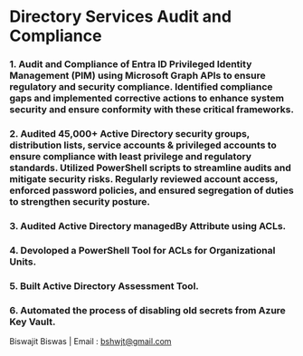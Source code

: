 # Directory Services Audit and Compliance 

### 1. Audit and Compliance of Entra ID Privileged Identity Management (PIM) using Microsoft Graph APIs to ensure regulatory and security compliance. Identified compliance gaps and implemented corrective actions to enhance system security and ensure conformity with these critical frameworks.

### 2. Audited 45,000+ Active Directory security groups, distribution lists, service accounts & privileged accounts to ensure compliance with least privilege and regulatory standards. Utilized PowerShell scripts to streamline audits and mitigate security risks. Regularly reviewed account access, enforced password policies, and ensured segregation of duties to strengthen security posture.

### 3. Audited Active Directory managedBy Attribute using ACLs.

### 4. Devoloped a PowerShell Tool for ACLs for Organizational Units.

### 5. Built Active Directory Assessment Tool.

### 6. Automated the process of disabling old secrets from Azure Key Vault. 

Biswajit Biswas | Email : bshwjt@gmail.com

